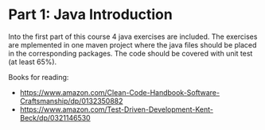 # Part 1: Java Introduction

Into the first part of this course 4 java exercises are included. The exercises are mplemented in one maven project where the java files should be placed in the corresponding packages. The code should be covered with unit test (at least 65%). 

Books for reading:
*	https://www.amazon.com/Clean-Code-Handbook-Software-Craftsmanship/dp/0132350882
*	https://www.amazon.com/Test-Driven-Development-Kent-Beck/dp/0321146530




